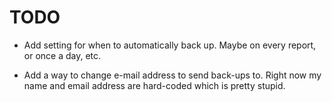 # TODO

- Add setting for when to automatically back up. Maybe on every report, or once a day, etc.

- Add a way to change e-mail address to send back-ups to. Right now my name and email address are hard-coded which is pretty stupid.